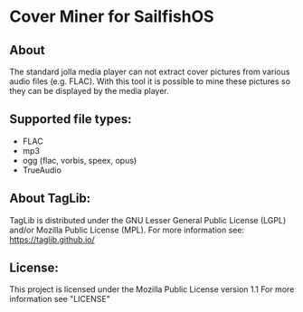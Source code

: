 Cover Miner for SailfishOS
==========================

About
-----
The standard jolla media player can not extract cover pictures from various audio files (e.g. FLAC). 
With this tool it is possible to mine these pictures so they can be displayed by the media player.

Supported file types:
---------------------
 * FLAC
 * mp3
 * ogg (flac, vorbis, speex, opus)
 * TrueAudio

About TagLib:
-------------
TagLib is distributed under the GNU Lesser General Public License (LGPL) and/or Mozilla Public License (MPL).
For more information see: https://taglib.github.io/

License:
--------

This project is licensed under the Mozilla Public License version 1.1
For more information see "LICENSE"
